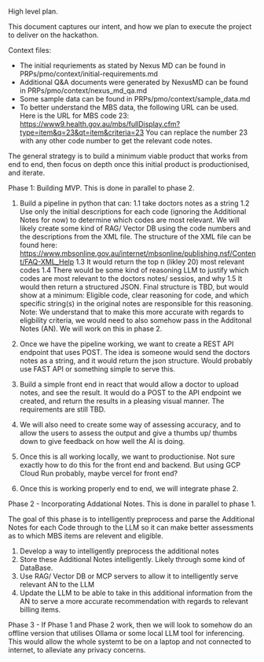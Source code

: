 High level plan.

This document captures our intent, and how we plan to execute the project to deliver on the hackathon.

Context files:
- The initial requriements as stated by Nexus MD can be found in PRPs/pmo/context/initial-requirements.md
- Additional Q&A documents were generated by NexusMD can be found in PRPs/pmo/context/nexus_md_qa.md
- Some sample data can be found in PRPs/pmo/context/sample_data.md
- To better understand the MBS data, the following URL can be used. Here is the URL for MBS code 23:
https://www9.health.gov.au/mbs/fullDisplay.cfm?type=item&q=23&qt=item&criteria=23
You can replace the number 23 with any other code number to get the relevant code notes.


The general strategy is to build a minimum viable product that works from end to end, then focus on depth once this initial product is productionised, and iterate.

Phase 1: Building MVP. This is done in parallel to phase 2.

1. Build a pipeline in python that can:
    1.1 take doctors notes as a string
    1.2 Use only the initial descriptions for each code (ignoring the Additional Notes for now) to determine which codes are most relevant. We will likely create some kind of RAG/ Vector DB using the code numbers and the descriptions from the XML file. The structure of the XML file can be found here: https://www.mbsonline.gov.au/internet/mbsonline/publishing.nsf/Content/FAQ-XML_Help
    1.3 It would return the top n (likley 20) most relevant codes
    1.4 There would be some kind of reasoning LLM to justify which codes are most relevant to the doctors notes/ sessios, and why
    1.5 It would then return a structured JSON. Final structure is TBD, but would show at a minimum: Eligible code, clear reasoning for code, and which specific string(s) in the original notes are responsible for this reasoning.
    Note: We understand that to make this more accurate with regards to eligbility criteria, we would need to also somehow pass in the Additonal Notes (AN). We will work on this in phase 2.

2. Once we have the pipeline working, we want to create a REST API endpoint that uses POST. The idea is someone would send the doctors notes as a string, and it would return the json structure. Would probably use FAST API or something simple to serve this.

3. Build a simple front end in react that would allow a doctor to upload notes, and see the result. It would do a POST to the API endpoint we created, and return the results in a pleasing visual manner. The requirements are still TBD.

4. We will also need to create some way of assessing accuracy, and to allow the users to assess the output and give a thumbs up/ thumbs down to give feedback on how well the AI is doing.

5. Once this is all working locally, we want to productionise. Not sure exactly how to do this for the front end and backend. But using GCP Cloud Run probably, maybe vercel for front end?

6. Once this is working properly end to end, we will integrate phase 2.

Phase 2 - Incorporating Addational Notes. This is done in parallel to phase 1.

The goal of this phase is to intelligently preprocess and parse the Additional Notes for each Code through to the LLM so it can make better assessments as to which MBS items are relevent and eligible.
1. Develop a way to intelligently preprocess the additional notes
2. Store these Additional Notes intelligently. Likely through some kind of DataBase.
3. Use RAG/ Vector DB or MCP servers to allow it to intelligently serve relevant AN to the LLM
4. Update the LLM to be able to take in this additional information from the AN to serve a more accurate recommendation with regards to relevant billing items.

Phase 3 - If Phase 1 and Phase 2 work, then we will look to somehow do an offline version that utilises Ollama or some local LLM tool for inferencing. This would allow the whole systemt to be on a laptop and not connected to internet, to alleviate any privacy concerns.
